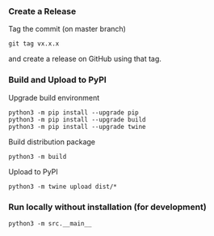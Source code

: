 ### Create a Release

Tag the commit (on master branch)
```
git tag vx.x.x
```
and create a release on GitHub using that tag.

### Build and Upload to PyPI

Upgrade build environment
```
python3 -m pip install --upgrade pip
python3 -m pip install --upgrade build
python3 -m pip install --upgrade twine
```

Build distribution package
```
python3 -m build
```

Upload to PyPI
```
python3 -m twine upload dist/*
```

### Run locally without installation (for development)
```
python3 -m src.__main__
```
